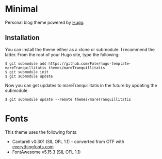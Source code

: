 # Minimal
Personal blog theme powered by [Hugo](https://gohugo.io).

## Installation
You can install the theme either as a clone or submodule.
I recommend the latter. From the root of your Hugo site, type the following:

```
$ git submodule add https://github.com/Fale/hugo-template-mareTranquillitatis themes/mareTranquillitatis
$ git submodule init
$ git submodule update
```

Now you can get updates to mareTranquillitatis in the future by updating the submodule:

```
$ git submodule update --remote themes/mareTranquillitatis
```

# Fonts
This theme uses the following fonts:

* Cantarell v0.301 (SIL OFL 1.1) - converted from OTF with [everythingfonts.com](https://everythingfonts.com)
* FontAwesome v5.15.3 (SIL OFL 1.1)

